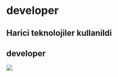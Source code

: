 <h1>developer</h1>

<h2>Harici teknolojiler kullanildi</h2>

<h2>developer</h2>


![](developer.gif)
